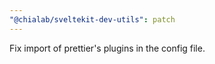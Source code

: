 ```yaml
---
"@chialab/sveltekit-dev-utils": patch
---
```


Fix import of prettier's plugins in the config file.
